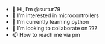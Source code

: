 - 👋 Hi, I’m @surtur79
- 👀 I’m interested in microcontrollers
- 🌱 I’m currently learning python
- 💞️ I’m looking to collaborate on ???
- 📫 How to reach me via pm

<!---
surtur79/surtur79 is a ✨ special ✨ repository because its `README.md` (this file) appears on your GitHub profile.
You can click the Preview link to take a look at your changes.
--->
